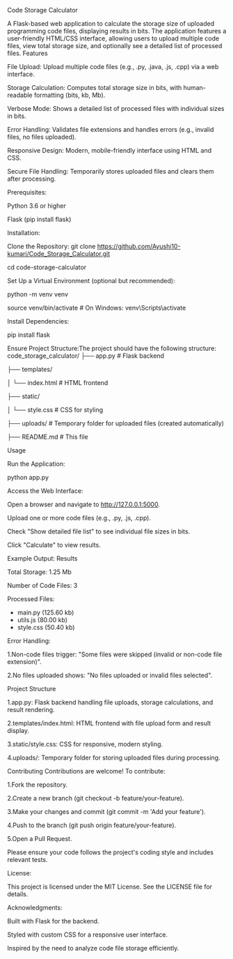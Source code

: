 Code Storage Calculator

A Flask-based web application to calculate the storage size of uploaded programming code files, displaying results in bits. The application features a user-friendly HTML/CSS interface, allowing users to upload multiple code files, view total storage size, and optionally see a detailed list of processed files.
Features

File Upload: Upload multiple code files (e.g., .py, .java, .js, .cpp) via a web interface.

Storage Calculation: Computes total storage size in bits, with human-readable formatting (bits, kb, Mb).

Verbose Mode: Shows a detailed list of processed files with individual sizes in bits.

Error Handling: Validates file extensions and handles errors (e.g., invalid files, no files uploaded).

Responsive Design: Modern, mobile-friendly interface using HTML and CSS.

Secure File Handling: Temporarily stores uploaded files and clears them after processing.


Prerequisites:

Python 3.6 or higher

Flask (pip install flask)

Installation:

Clone the Repository:
git clone https://github.com/Ayushi10-kumari/Code_Storage_Calculator.git

cd code-storage-calculator


Set Up a Virtual Environment (optional but recommended):

python -m venv venv

source venv/bin/activate  # On Windows: venv\Scripts\activate


Install Dependencies:

pip install flask


Ensure Project Structure:The project should have the following structure:
code_storage_calculator/
├── app.py                  # Flask backend

├── templates/

│   └── index.html         # HTML frontend

├── static/

│   └── style.css          # CSS for styling

├── uploads/               # Temporary folder for uploaded files (created automatically)

├── README.md              # This file



Usage

Run the Application:

python app.py


Access the Web Interface:

Open a browser and navigate to http://127.0.0.1:5000.

Upload one or more code files (e.g., .py, .js, .cpp).

Check "Show detailed file list" to see individual file sizes in bits.

Click "Calculate" to view results.


Example Output:
Results

Total Storage: 1.25 Mb

Number of Code Files: 3

Processed Files:

- main.py (125.60 kb)
-  utils.js (80.00 kb)
- style.css (50.40 kb)


Error Handling:

1.Non-code files trigger: "Some files were skipped (invalid or non-code file extension)".

2.No files uploaded shows: "No files uploaded or invalid files selected".



Project Structure

1.app.py: Flask backend handling file uploads, storage calculations, and result rendering.

2.templates/index.html: HTML frontend with file upload form and result display.

3.static/style.css: CSS for responsive, modern styling.

4.uploads/: Temporary folder for storing uploaded files during processing.

Contributing
Contributions are welcome! To contribute:

1.Fork the repository.

2.Create a new branch (git checkout -b feature/your-feature).

3.Make your changes and commit (git commit -m 'Add your feature').

4.Push to the branch (git push origin feature/your-feature).

5.Open a Pull Request.

Please ensure your code follows the project's coding style and includes relevant tests.

License:

This project is licensed under the MIT License. See the LICENSE file for details.

Acknowledgments:

Built with Flask for the backend.

Styled with custom CSS for a responsive user interface.

Inspired by the need to analyze code file storage efficiently.

